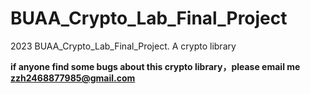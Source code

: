 # BUAA_Crypto_Lab_Final_Project
2023 BUAA_Crypto_Lab_Final_Project. A crypto library

**if anyone find some bugs about this crypto library，please email me zzh2468877985@gmail.com**
